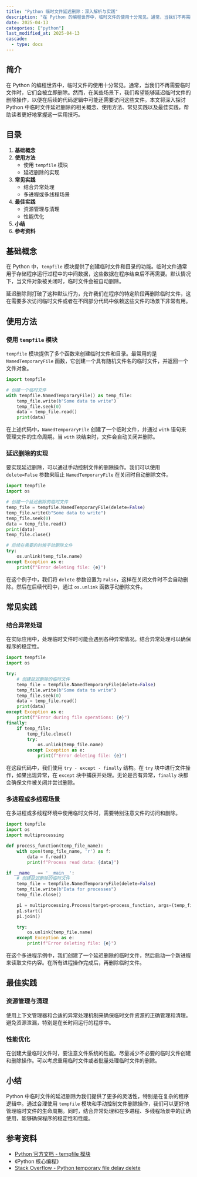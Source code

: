 ```yaml
---
title: "Python 临时文件延迟删除：深入解析与实践"
description: "在 Python 的编程世界中，临时文件的使用十分常见。通常，当我们不再需要临时文件时，它们会被立即删除。然而，在某些场景下，我们希望能够延迟临时文件的删除操作，以便在后续的代码逻辑中可能还需要访问这些文件。本文将深入探讨 Python 中临时文件延迟删除的相关概念、使用方法、常见实践以及最佳实践，帮助读者更好地掌握这一实用技巧。"
date: 2025-04-13
categories: ["python"]
last_modified_at: 2025-04-13
cascade:
  - type: docs
---
```



## 简介
在 Python 的编程世界中，临时文件的使用十分常见。通常，当我们不再需要临时文件时，它们会被立即删除。然而，在某些场景下，我们希望能够延迟临时文件的删除操作，以便在后续的代码逻辑中可能还需要访问这些文件。本文将深入探讨 Python 中临时文件延迟删除的相关概念、使用方法、常见实践以及最佳实践，帮助读者更好地掌握这一实用技巧。

<!-- more -->
## 目录
1. **基础概念**
2. **使用方法**
    - 使用 `tempfile` 模块
    - 延迟删除的实现
3. **常见实践**
    - 结合异常处理
    - 多进程或多线程场景
4. **最佳实践**
    - 资源管理与清理
    - 性能优化
5. **小结**
6. **参考资料**

## 基础概念
在 Python 中，`tempfile` 模块提供了创建临时文件和目录的功能。临时文件通常用于存储程序运行过程中的中间数据，这些数据在程序结束后不再需要。默认情况下，当文件对象被关闭时，临时文件会被自动删除。

延迟删除则打破了这种默认行为，允许我们在程序的特定阶段再删除临时文件，这在需要多次访问临时文件或者在不同部分代码中依赖这些文件的场景下非常有用。

## 使用方法
### 使用 `tempfile` 模块
`tempfile` 模块提供了多个函数来创建临时文件和目录。最常用的是 `NamedTemporaryFile` 函数，它创建一个具有随机文件名的临时文件，并返回一个文件对象。

```python
import tempfile

# 创建一个临时文件
with tempfile.NamedTemporaryFile() as temp_file:
    temp_file.write(b"Some data to write")
    temp_file.seek(0)
    data = temp_file.read()
    print(data)
```

在上述代码中，`NamedTemporaryFile` 创建了一个临时文件，并通过 `with` 语句来管理文件的生命周期。当 `with` 块结束时，文件会自动关闭并删除。

### 延迟删除的实现
要实现延迟删除，可以通过手动控制文件的删除操作。我们可以使用 `delete=False` 参数来阻止 `NamedTemporaryFile` 在关闭时自动删除文件。

```python
import tempfile
import os

# 创建一个延迟删除的临时文件
temp_file = tempfile.NamedTemporaryFile(delete=False)
temp_file.write(b"Some data to write")
temp_file.seek(0)
data = temp_file.read()
print(data)
temp_file.close()

# 后续在需要的时候手动删除文件
try:
    os.unlink(temp_file.name)
except Exception as e:
    print(f"Error deleting file: {e}")
```

在这个例子中，我们将 `delete` 参数设置为 `False`，这样在关闭文件时不会自动删除。然后在后续代码中，通过 `os.unlink` 函数手动删除文件。

## 常见实践
### 结合异常处理
在实际应用中，处理临时文件时可能会遇到各种异常情况。结合异常处理可以确保程序的稳定性。

```python
import tempfile
import os

try:
    # 创建延迟删除的临时文件
    temp_file = tempfile.NamedTemporaryFile(delete=False)
    temp_file.write(b"Some data to write")
    temp_file.seek(0)
    data = temp_file.read()
    print(data)
except Exception as e:
    print(f"Error during file operations: {e}")
finally:
    if temp_file:
        temp_file.close()
        try:
            os.unlink(temp_file.name)
        except Exception as e:
            print(f"Error deleting file: {e}")
```

在这段代码中，我们使用 `try - except - finally` 结构。在 `try` 块中进行文件操作，如果出现异常，在 `except` 块中捕获并处理。无论是否有异常，`finally` 块都会确保文件被关闭并尝试删除。

### 多进程或多线程场景
在多进程或多线程环境中使用临时文件时，需要特别注意文件的访问和删除。

```python
import tempfile
import os
import multiprocessing

def process_function(temp_file_name):
    with open(temp_file_name, 'r') as f:
        data = f.read()
        print(f"Process read data: {data}")

if __name__ == '__main__':
    # 创建延迟删除的临时文件
    temp_file = tempfile.NamedTemporaryFile(delete=False)
    temp_file.write(b"Data for processes")
    temp_file.close()

    p1 = multiprocessing.Process(target=process_function, args=(temp_file.name,))
    p1.start()
    p1.join()

    try:
        os.unlink(temp_file.name)
    except Exception as e:
        print(f"Error deleting file: {e}")
```

在这个多进程示例中，我们创建了一个延迟删除的临时文件，然后启动一个新进程来读取文件内容。在所有进程操作完成后，再删除临时文件。

## 最佳实践
### 资源管理与清理
使用上下文管理器和合适的异常处理机制来确保临时文件资源的正确管理和清理。避免资源泄漏，特别是在长时间运行的程序中。

### 性能优化
在创建大量临时文件时，要注意文件系统的性能。尽量减少不必要的临时文件创建和删除操作。可以考虑重用临时文件或者批量处理临时文件的删除。

## 小结
Python 中临时文件的延迟删除为我们提供了更多的灵活性，特别是在复杂的程序逻辑中。通过合理使用 `tempfile` 模块和手动控制文件删除操作，我们可以更好地管理临时文件的生命周期。同时，结合异常处理和在多进程、多线程场景中的正确使用，能够确保程序的稳定性和性能。

## 参考资料
- [Python 官方文档 - tempfile 模块](https://docs.python.org/3/library/tempfile.html)
- 《Python 核心编程》
- [Stack Overflow - Python temporary file delay delete](https://stackoverflow.com/questions/tagged/python+temporary-file+delay-delete)